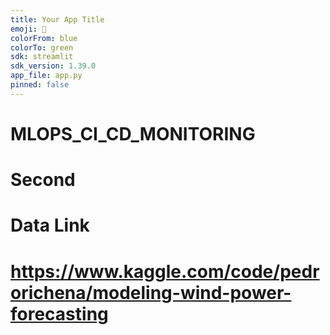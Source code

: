 ```yaml
---
title: Your App Title
emoji: 🚀
colorFrom: blue
colorTo: green
sdk: streamlit
sdk_version: 1.39.0
app_file: app.py
pinned: false
---
```


# MLOPS_CI_CD_MONITORING
# Second
# Data Link
# https://www.kaggle.com/code/pedrorichena/modeling-wind-power-forecasting
